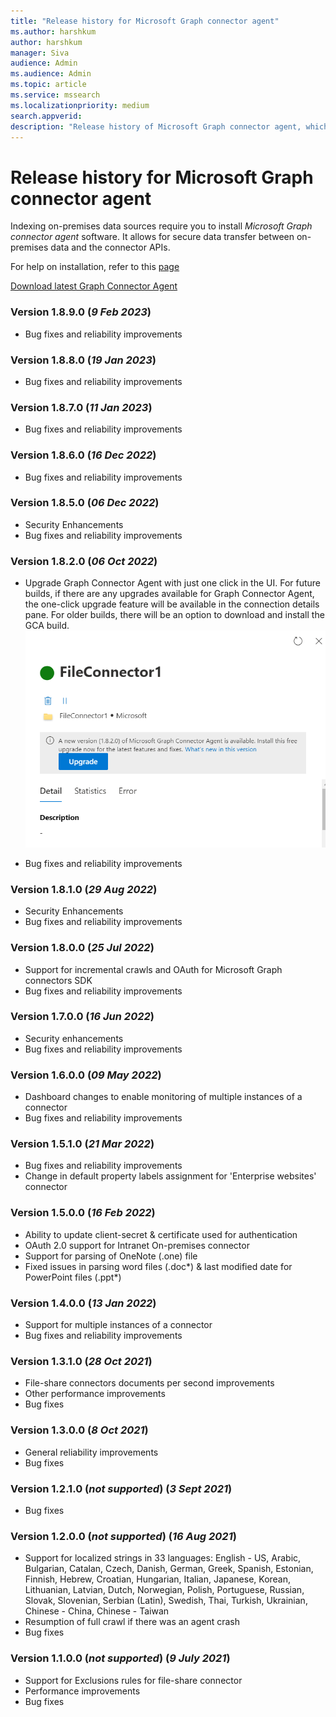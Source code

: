 ```yaml
--- 
title: "Release history for Microsoft Graph connector agent" 
ms.author: harshkum 
author: harshkum
manager: Siva
audience: Admin
ms.audience: Admin 
ms.topic: article 
ms.service: mssearch 
ms.localizationpriority: medium 
search.appverid: 
description: "Release history of Microsoft Graph connector agent, which is used to index the on-premises data sources using Microsoft built connectors" 
--- 
```


# Release history for Microsoft Graph connector agent

Indexing on-premises data sources require you to install *Microsoft Graph connector agent* software. It allows for secure data transfer between on-premises data and the connector APIs.

For help on installation, refer to this [page](graph-connector-agent.md#installation)

[Download latest Graph Connector Agent](https://aka.ms/gca)

### Version 1.8.9.0 (*9 Feb 2023*)
* Bug fixes and reliability improvements

### Version 1.8.8.0 (*19 Jan 2023*)
* Bug fixes and reliability improvements

### Version 1.8.7.0 (*11 Jan 2023*)
* Bug fixes and reliability improvements

 ### Version 1.8.6.0 (*16 Dec 2022*)
* Bug fixes and reliability improvements

 ### Version 1.8.5.0 (*06 Dec 2022*)
* Security Enhancements
* Bug fixes and reliability improvements

 ### Version 1.8.2.0 (*06 Oct 2022*)
* Upgrade Graph Connector Agent with just one click in the UI. For future builds, if there are any upgrades available for Graph Connector Agent, the one-click upgrade feature will be available in the connection details pane. For older builds, there will be an option to download and install the GCA build.
![Sample snapshot of how to upgrade GCA with one-click from the connection pane.](media/gca-releases/one-click-upgrade.png)

* Bug fixes and reliability improvements

### Version 1.8.1.0 (*29 Aug 2022*)
* Security Enhancements
* Bug fixes and reliability improvements

### Version 1.8.0.0 (*25 Jul 2022*)
* Support for incremental crawls and OAuth for Microsoft Graph connectors SDK
* Bug fixes and reliability improvements

### Version 1.7.0.0 (*16 Jun 2022*)
* Security enhancements
* Bug fixes and reliability improvements

### Version 1.6.0.0 (*09 May 2022*)
* Dashboard changes to enable monitoring of multiple instances of a connector
* Bug fixes and reliability improvements

### Version 1.5.1.0 (*21 Mar 2022*)
* Bug fixes and reliability improvements
* Change in default property labels assignment for 'Enterprise websites' connector

### Version 1.5.0.0 (*16 Feb 2022*)
* Ability to update client-secret & certificate used for authentication 
* OAuth 2.0 support for Intranet On-premises connector 
* Support for parsing of OneNote (.one) file 
* Fixed issues in parsing word files (.doc*) & last modified date for PowerPoint files (.ppt*) 

### Version 1.4.0.0 (*13 Jan 2022*)
* Support for multiple instances of a connector
* Bug fixes and reliability improvements

### Version 1.3.1.0 (*28 Oct 2021*)
* File-share connectors documents per second improvements
* Other performance improvements
* Bug fixes

### Version 1.3.0.0 (*8 Oct 2021*)
* General reliability improvements
* Bug fixes

### Version 1.2.1.0 (*not supported*) (*3 Sept 2021*)
* Bug fixes

### Version 1.2.0.0 (*not supported*) (*16 Aug 2021*)
* Support for localized strings in 33 languages: English - US, Arabic, Bulgarian, Catalan, Czech, Danish, German, Greek, Spanish, Estonian, Finnish, Hebrew, Croatian, Hungarian, Italian, Japanese, Korean, Lithuanian, Latvian, Dutch, Norwegian, Polish, Portuguese, Russian, Slovak, Slovenian, Serbian (Latin), Swedish, Thai, Turkish, Ukrainian, Chinese - China, Chinese - Taiwan
* Resumption of full crawl if there was an agent crash
* Bug fixes

### Version 1.1.0.0 (*not supported*) (*9 July 2021*)
* Support for Exclusions rules for file-share connector
* Performance improvements
* Bug fixes
